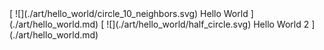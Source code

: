 <links grid>
[
    ![](./art/hello_world/circle_10_neighbors.svg)
    Hello World
](./art/hello_world.md)
[
    ![](./art/hello_world/half_circle.svg)
    Hello World 2
](./art/hello_world.md)
</links>

